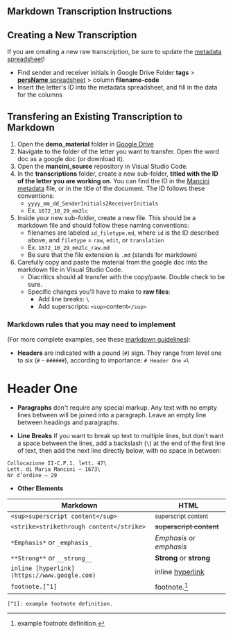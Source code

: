 ## Markdown Transcription Instructions

## Creating a New Transcription
If you are creating a new raw transcription, be sure to update the [metadata spreadsheet](https://docs.google.com/spreadsheets/d/1ve8mjVhXRjiXzofISLAPInTzww7tZuK9NUtxJyBvMNk/edit?usp=sharing)!
- Find sender and receiver initials in Google Drive Folder **tags** > [**persName** spreadsheet](https://docs.google.com/spreadsheets/d/1LAvt-O72kRdg07OP7rPGmpFmYtjBstf51lrXT5hL3vU/edit?usp=sharing) > column **filename-code**
- Insert the letter's ID into the metadata spreadsheet, and fill in the data for the columns


## Transfering an Existing Transcription to Markdown
1. Open the **demo_material** folder in [Google Drive](https://drive.google.com/drive/folders/1a-OmhVezrV3SK1xYITv-tBVST8cqOeHv?usp=sharing)
2. Navigate to the folder of the letter you want to transfer. Open the word doc as a google doc (or download it). 
3. Open the **mancini_source** repository in Visual Studio Code.
4. In the **transcriptions** folder, create a new sub-folder, **titled with the ID of the letter you are working on**. You can find the ID in the [Mancini metadata](https://docs.google.com/spreadsheets/d/1ve8mjVhXRjiXzofISLAPInTzww7tZuK9NUtxJyBvMNk/edit?usp=sharing) file, or in the title of the document. The ID follows these conventions:
    - `yyyy_mm_dd_SenderInitials2ReceiverInitials`
    - Ex. `1672_10_29_mm2lc`
5. Inside your new sub-folder, create a new file. This should be a markdown file and should follow these naming conventions:
    - filenames are labeled `id_filetype.md`, where `id` is the ID described above, and `filetype` = `raw`, `edit`, or `translation`
    - Ex. `1672_10_29_mm2lc_raw.md`
    - Be sure that the file extension is `.md` (stands for markdown)
6. Carefully copy and paste the material from the google doc into the markdown file in Visual Studio Code. 
    - Diacritics should all transfer with the copy/paste. Double check to be sure.
    - Specific changes you'll have to make to **raw files**:
		- Add line breaks: `\`
		- Add superscripts: `<sup>`content`</sup>`


### Markdown rules that you may need to implement 

(For more complete examples, see these [markdown guidelines](https://evanwill.github.io/write-md/content/2-markdown.html)):

- **Headers** are indicated with a pound (`#`) sign. They range from level one to six (`#` - `######`), according to importance:
`# Header One` =\
# Header One

- **Paragraphs** don't require any special markup. Any text with no empty lines between will be joined into a paragraph. Leave an empty line between headings and paragraphs.

- **Line Breaks** If you want to break up text to multiple lines, but don't want a space between the lines, add a backslash (`\`) at the end of the first line of text, then add the next line directly below, with no space in between:
```
Collocazione II-C.P.1. lett. 47\
Lett. di Maria Mancini – 1673\
Nr d’ordine – 29
```

- **Other Elements**

| Markdown | HTML |
| --- | --- |
| `<sup>superscript content</sup>` | <sup>superscript content</sup>|
| `<strike>strikethrough content</strike>` | <strike>superscript content</strike>|
| `*Emphasis*` or `_emphasis_` | *Emphasis* or _emphasis_ |
| `**Strong**` or `__strong__` | **Strong** or __strong__ |
| `inline [hyperlink](https://www.google.com)` | inline [hyperlink](https://www.google.com) |
| `footnote.[^1]` | footnote.[^1] |

`[^1]: example footnote definition.`

[^1]: example footnote definition.


